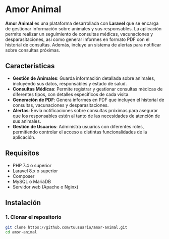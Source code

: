 # Amor Animal

**Amor Animal** es una plataforma desarrollada con **Laravel** que se encarga de gestionar información sobre animales y sus responsables. La aplicación permite realizar un seguimiento de consultas médicas, vacunaciones y desparasitaciones, así como generar informes en formato PDF con el historial de consultas. Además, incluye un sistema de alertas para notificar sobre consultas próximas.

## Características

- **Gestión de Animales**: Guarda información detallada sobre animales, incluyendo sus datos, responsables y estado de salud.
- **Consultas Médicas**: Permite registrar y gestionar consultas médicas de diferentes tipos, con detalles específicos de cada visita.
- **Generación de PDF**: Genera informes en PDF que incluyen el historial de consultas, vacunaciones y desparasitaciones.
- **Alertas**: Envía notificaciones sobre consultas próximas para asegurar que los responsables estén al tanto de las necesidades de atención de sus animales.
- **Gestión de Usuarios**: Administra usuarios con diferentes roles, permitiendo controlar el acceso a distintas funcionalidades de la aplicación.

## Requisitos

- PHP 7.4 o superior
- Laravel 8.x o superior
- Composer
- MySQL o MariaDB
- Servidor web (Apache o Nginx)

## Instalación

### 1. Clonar el repositorio

```bash
git clone https://github.com/tuusuario/amor-animal.git
cd amor-animal
